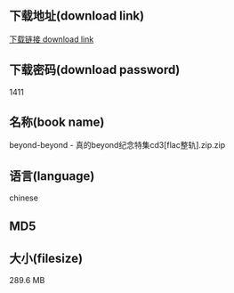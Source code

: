 ## 下载地址(download link)
[下载链接 download link](https://tutu365.netlify.app/?s=beyond-beyond+-+%E7%9C%9F%E7%9A%84beyond%E7%BA%AA%E5%BF%B5%E7%89%B9%E9%9B%86cd3%5Bflac%E6%95%B4%E8%BD%A8%5D.zip)

## 下载密码(download password)
1411

## 名称(book name)
beyond-beyond - 真的beyond纪念特集cd3[flac整轨].zip.zip

## 语言(language)
chinese

## MD5


## 大小(filesize)
289.6 MB
